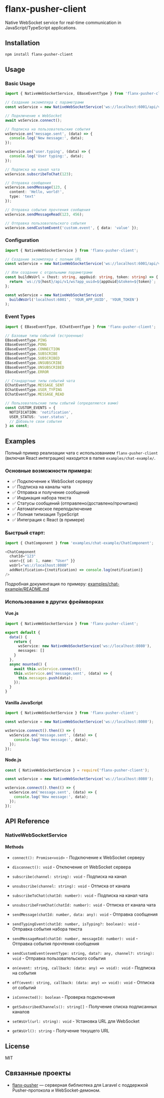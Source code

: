 # flanx-pusher-client

Native WebSocket service for real-time communication in JavaScript/TypeScript applications.

## Installation

```bash
npm install flanx-pusher-client
```

## Usage

### Basic Usage

```typescript
import { NativeWebSocketService, EBaseEventType } from 'flanx-pusher-client';

// Создание экземпляра с параметрами
const wsService = new NativeWebSocketService('ws://localhost:6001/api/v1/ws?app_uuid=YOUR_APP_UUID&token=YOUR_TOKEN');

// Подключение к WebSocket
await wsService.connect();

// Подписка на пользовательские события
wsService.on('message.sent', (data) => {
  console.log('New message:', data);
});

wsService.on('user.typing', (data) => {
  console.log('User typing:', data);
});

// Подписка на канал чата
wsService.subscribeToChat(123);

// Отправка сообщения
wsService.sendMessage(123, { 
  content: 'Hello, world!',
  type: 'text'
});

// Отправка события прочтения сообщения
wsService.sendMessageRead(123, 456);

// Отправка пользовательского события
wsService.sendCustomEvent('custom.event', { data: 'value' });
```

### Configuration

```typescript
import { NativeWebSocketService } from 'flanx-pusher-client';

// Создание экземпляра с полным URL
const wsService = new NativeWebSocketService('ws://localhost:6001/api/v1/ws?app_uuid=YOUR_APP_UUID&token=YOUR_TOKEN');

// Или создание с отдельными параметрами
const buildWsUrl = (host: string, appUuid: string, token: string) => {
  return `ws://${host}/api/v1/ws?app_uuid=${appUuid}&token=${token}`;
};

const wsService = new NativeWebSocketService(
  buildWsUrl('localhost:6001', 'YOUR_APP_UUID', 'YOUR_TOKEN')
);
```

### Event Types

```typescript
import { EBaseEventType, EChatEventType } from 'flanx-pusher-client';

// Базовые типы событий (встроенные)
EBaseEventType.PING
EBaseEventType.PONG
EBaseEventType.CONNECTION
EBaseEventType.SUBSCRIBE
EBaseEventType.SUBSCRIBED
EBaseEventType.UNSUBSCRIBE
EBaseEventType.UNSUBSCRIBED
EBaseEventType.ERROR

// Стандартные типы событий чата
EChatEventType.MESSAGE_SENT
EChatEventType.USER_TYPING
EChatEventType.MESSAGE_READ

// Пользовательские типы событий (определяются вами)
const CUSTOM_EVENTS = {
  NOTIFICATION: 'notification',
  USER_STATUS: 'user.status',
  // Добавьте свои события
} as const;
```

## Examples

Полный пример реализации чата с использованием `flanx-pusher-client` (включая React интеграцию) находится в папке `examples/chat-example/`.

### Основные возможности примера:

- ✅ Подключение к WebSocket серверу
- ✅ Подписка на каналы чата
- ✅ Отправка и получение сообщений
- ✅ Индикация набора текста
- ✅ Статусы сообщений (отправлено/доставлено/прочитано)
- ✅ Автоматическое переподключение
- ✅ Полная типизация TypeScript
- ✅ Интеграция с React (в примере)

### Быстрый старт:

```typescript
import { ChatComponent } from 'examples/chat-example/ChatComponent';

<ChatComponent
  chatId="123"
  user={{ id: 1, name: "User" }}
  wsUrl="ws://localhost:8080"
  addNotification={(notification) => console.log(notification)}
/>
```

Подробная документация по примеру: [examples/chat-example/README.md](examples/chat-example/README.md)

### Использование в других фреймворках

#### Vue.js
```typescript
import { NativeWebSocketService } from 'flanx-pusher-client';

export default {
  data() {
    return {
      wsService: new NativeWebSocketService('ws://localhost:8080'),
      messages: []
    }
  },
  async mounted() {
    await this.wsService.connect();
    this.wsService.on('message.sent', (data) => {
      this.messages.push(data);
    });
  }
}
```

#### Vanilla JavaScript
```javascript
import { NativeWebSocketService } from 'flanx-pusher-client';

const wsService = new NativeWebSocketService('ws://localhost:8080');

wsService.connect().then(() => {
  wsService.on('message.sent', (data) => {
    console.log('New message:', data);
  });
});
```

#### Node.js
```javascript
const { NativeWebSocketService } = require('flanx-pusher-client');

const wsService = new NativeWebSocketService('ws://localhost:8080');

wsService.connect().then(() => {
  wsService.on('message.sent', (data) => {
    console.log('New message:', data);
  });
});
```

## API Reference

### NativeWebSocketService

#### Methods

- `connect(): Promise<void>` - Подключение к WebSocket серверу
- `disconnect(): void` - Отключение от WebSocket сервера
- `subscribe(channel: string): void` - Подписка на канал
- `unsubscribe(channel: string): void` - Отписка от канала
- `subscribeToChat(chatId: number): void` - Подписка на канал чата
- `unsubscribeFromChat(chatId: number): void` - Отписка от канала чата
- `sendMessage(chatId: number, data: any): void` - Отправка сообщения
- `sendTypingEvent(chatId: number, isTyping?: boolean): void` - Отправка события набора текста
- `sendMessageRead(chatId: number, messageId: number): void` - Отправка события прочтения сообщения
- `sendCustomEvent(eventType: string, data?: any, channel?: string): void` - Отправка пользовательского события

- `on(event: string, callback: (data: any) => void): void` - Подписка на события
- `off(event: string, callback: (data: any) => void): void` - Отписка от событий
- `isConnected(): boolean` - Проверка подключения
- `getSubscribedChannels(): string[]` - Получение списка подписанных каналов
- `setWsUrl(url: string): void` - Установка URL для WebSocket
- `getWsUrl(): string` - Получение текущего URL

## License

MIT

## Связанные проекты

- [flanx-pusher](https://github.com/Terciuss/flanx-pusher) — серверная библиотека для Laravel с поддержкой Pusher-протокола и WebSocket-демоном. 